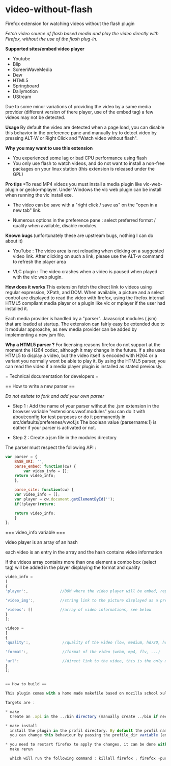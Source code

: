 video-without-flash
===================

Firefox extension for watching videos without the flash plugin


<i>Fetch video source of flash based media and play the video directly with Firefox, without the use of the flash plug-in. </i>

<b> Supported sites/embed video player </b>
<ul>
<li>Youtube</li>
<li>Blip</li>
<li>ScreenWaveMedia</li>
<li>Dew</li>
<li>HTML5</li>
<li>Springboard</li>
<li>Dailymotion</li>
<li>UStream </li>
</ul>

Due to some minor variations of providing the video by a same media provider (different version of there player, use of the embed tag) a few videos may not be detected. 

<b> Usage </b>
By default the video are detected when a page load, you can disable this behavior in the preference pane and manually try to detect video by pressing 
 ALT-W or Right Click and "Watch video without flash". 

<b>Why you  may want to use this extension</b>
<ul>
<li>You experienced some lag or bad CPU performance using flash </li>
<li>You only use flash to watch videos, and do not want to install a non-free packages on your linux station (this extension is released under the GPL)</li>
</ul>

<b> Pro tips </b>
*To read MP4 videos you must install a media plugin like vlc-web-plugin or gecko-mplayer. Under Windows the vlc web plugin can be install when running the vlc install exe. 

* The video can be save with a "right click / save as" on the "open in a new tab"  link.

* Numerous options in the preference pane : select preferred format / quality when available, disable modules. 

<b> Known bugs </b> 
(unfortunately these are upstream bugs, nothing I can do about it)

* YouTube : The video area is not reloading when clicking on a suggested video link. After clicking on such a link, please use the ALT-w command to refresh the player area

* VLC plugin : The video crashes when a video is paused when played with the vlc web plugin.

<b> How does it works </b> 
This extension fetch the direct link to videos using regular expression, XPath, and DOM. When available,  a picture and a select control are displayed to read the video with firefox, using the firefox internal HTML5 compliant media player or a plugin like vlc or mplayer if the user had installed it. 

Each media provider is handled by a "parser". Javascript modules (.jsm) that are loaded at startup. The extension can fairly easy be extended due to it modular approache, as new media provider can be added by implementing a new jsm file. 

<b>Why a HTML5 parser ? </b>
For licensing reasons firefox do not support at the moment the H264 codec, although  it may change in the future. If a site uses HTML5 to display a video, but the video itself is encoded with H264 or a variant you normally wont be able to play it. By using the HTML5 parser, you can read the video if a media player plugin is installed as stated previously.


= Technical documentation for developers =

== How to write a new parser == 

<i>Do not esitate to fork and add your own parser</i>

* Step 1 : Add the name of your parser without the .jsm extension in the browser variable "extensions.vwof.modules" you can do it with about:config for test purposes or do it permanently in src/defaults/preferenes/vwof.js
The boolean value (parsername:1) is eather if your parser is activated or not. 


* Step 2 : Create a jsm file in the modules directory

The parser must respect the following API  : 

```javascript
var parser = {
    BASE_URI: '',
    parse_embed: function(cw) {
        var video_info = [];
	return video_info;
    },

    parse_site: function(cw) {
	var video_info = [];
	var player = cw.document.getElementById('');
	if(!player)return;

	return video_info;
    }
};
```

=== video_info variable ===

video player is an array of an hash

each video is an entry in the array and the hash contains video information

If the videos array contains more than one element a combo box (select tag)
will be added in the player displaying the format and quality

```javascript
video_info = 
[
{
'player':,              //DOM where the video player will be embed, replacing all child nodes, if undefined, the video open in a new tab

'video_img':,           //string link to the picture displayed as a preview, if undefined the background is black

'videos': []            //array of video informations, see below
}
];

videos = 
[
{
'quality':,              //quality of the video (low, medium, hd720, hd1080)

'format':,               //format of the video (webm, mp4, flv, ...)

'url':                   //direct link to the video, this is the only mandatory variable
}
];


== How to build ==

This plugin comes with a home made makefile based on mozilla school xul example.

Targets are : 

* make
  Create an .xpi in the ../bin directory (manually create ../bin if necessary)

* make install
  install the plugin in the profil directory. By default the profil name is "devel"
  you can change this behaviour by passing the profile_dir variable (example : make install profile_dir default)

* you need to restart firefox to apply the changes, it can be done with the make target
  make rerun

  which will run the following command : killall firefox ; firefox -purgecaches -P &


